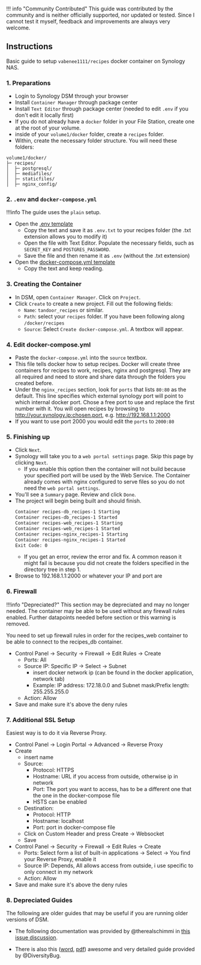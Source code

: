 !!! info "Community Contributed"
    This guide was contributed by the community and is neither officially supported, nor updated or tested. Since I cannot test it myself, feedback and improvements are always very welcome.

## **Instructions**

Basic guide to setup `vabenee1111/recipes` docker container on Synology NAS.

### 1. Preparations
- Login to Synology DSM through your browser
- Install `Container Manager` through package center
- Install `Text Editor` through package center (needed to edit `.env` if you don't edit it locally first)
- If you do not already have a `docker` folder in your File Station, create one at the root of your volume. 
- inside of your `volume1/docker` folder, create a `recipes` folder. 
- Within, create the necessary folder structure. You will need these folders:

```
volume1/docker/
├─ recipes/
│  ├─ postgresql/
│  ├─ mediafiles/
│  ├─ staticfiles/
│  ├─ nginx_config/
```

### 2. `.env` and `docker-compose.yml`
!!!info The guide uses the `plain` setup.

- Open the [.env template](https://github.com/vabene1111/recipes/blob/develop/.env.template)
  - Copy the text and save it as `.env.txt` to your recipes folder (the .txt extension allows you to modify it)
  - Open the file with Text Editor. Populate the necessary fields, such as `SECRET_KEY` and `POSTGRES_PASSWORD`. 
  - Save the file and then rename it as `.env` (without the .txt extension) 
- Open the [docker-compose.yml template](https://raw.githubusercontent.com/TandoorRecipes/recipes/refs/heads/develop/docs/install/docker/plain/docker-compose.yml)
  - Copy the text and keep reading. 

### 3. Creating the Container
- In DSM, open `Container Manager`. Click on `Project`. 
- Click `Create` to create a new project. Fill out the following fields: 
  - `Name`: `tandoor_recipes` or similar. 
  - `Path`: select your `recipes` folder. If you have been following along `/docker/recipes`
  - `Source`: Select `Create docker-compose.yml`. A textbox will appear. 

### 4. Edit docker-compose.yml
- Paste the `docker-compose.yml` into the `source` textbox. 
- This file tells docker how to setup recipes. Docker will create three containers for recipes to work, recipes, nginx and postgresql. They are all required and need to store and share data through the folders you created before.
- Under the `nginx_recipes` section, look for `ports` that lists `80:80` as the default. This line specifies which external synology port will point to which internal docker port. Chose a free port to use and replace the first number with it. You will open recipes by browsing to http://your.synology.ip:chosen.port, e.g. http://192.168.1.1:2000
- If you want to use port 2000 you would edit the `ports` to `2000:80`

### 5. Finishing up
- Click `Next`. 
- Synology will take you to a `web portal settings` page. Skip this page by clicking `Next`. 
  - If you enable this option then the container will not build because your specified port will be used by the Web Service. The Container already comes with nginx configured to serve files so you do not need the `web portal settings`. 
- You'll see a `Summary` page. Review and click `Done`. 
- The project will begin being built and should finish. 
	```bash
	Container recipes-db_recipes-1 Starting
	Container recipes-db_recipes-1 Started
	Container recipes-web_recipes-1 Starting
	Container recipes-web_recipes-1 Started
	Container recipes-nginx_recipes-1 Starting
	Container recipes-nginx_recipes-1 Started
	Exit Code: 0
	```
  - If you get an error, review the error and fix. A common reason it might fail is because you did not create the folders specified in the directory tree in step 1.
- Browse to 192.168.1.1:2000 or whatever your IP and port are

### 6. Firewall
!!!info "Depreciated?" This section may be depreciated and may no longer needed. The container may be able to be used without any firewall rules enabled. Further datapoints needed before section or this warning is removed. 

You need to set up firewall rules in order for the recipes_web container to be able to connect to the recipes_db container.

- Control Panel -> Security -> Firewall -> Edit Rules -> Create
	-  Ports: All
	-  Source IP: Specific IP -> Select -> Subnet
		- insert docker network ip (can be found in the docker application, network tab)
		- Example: IP address: 172.18.0.0 and Subnet mask/Prefix length: 255.255.255.0
	-  Action: Allow
- Save and make sure it's above the deny rules

### 7. Additional SSL Setup
Easiest way is to do it via Reverse Proxy.

- Control Panel -> Login Portal -> Advanced -> Reverse Proxy
- Create
	- insert name
	- Source:
		- Protocol: HTTPS
		- Hostname: URL if you access from outside, otherwise ip in network
		- Port: The port you want to access, has to be a different one that the one in the docker-compose file
		- HSTS can be enabled
	- Destination:
		- Protocol: HTTP
		- Hostname: localhost
		- Port: port in docker-compose file
	- Click on Custom Header and press Create -> Websocket
	- Save
- Control Panel -> Security -> Firewall -> Edit Rules -> Create
	- Ports: Select form a list of built-in applications -> Select -> You find your Reverse Proxy, enable it
	- Source IP: Depends, All allows access from outside, i use specific to only connect in my network
	- Action: Allow
- Save and make sure it's above the deny rules
	
### 8. Depreciated Guides

The following are older guides that may be useful if you are running older versions of DSM. 

- The following documentation was provided by 
@therealschimmi in [this issue discussion](https://github.com/vabene1111/recipes/issues/98#issuecomment-643062907).

- There is also this 
([word](https://github.com/vabene1111/recipes/files/6708738/Tandoor.on.a.Synology.Disk.Station.docx), 
[pdf](https://github.com/vabene1111/recipes/files/6901601/Tandoor.on.a.Synology.Disk.Station.pdf)) awesome and very detailed guide provided by @DiversityBug.